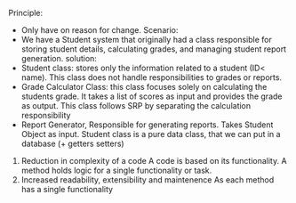 Principle:
- Only have on reason for change.
Scenario:
- We have a Student system that originally had a class responsible for storing student details, calculating grades, and managing student report generation.
solution: 
- Student class: stores only the information related to a student (ID< name). This class does not handle responsibilities to grades or reports.
- Grade Calculator Class: this class focuses solely on calculating the students grade. It takes a list of scores as input and provides the grade as output. This class follows SRP by separating the calculation responsibility
- Report Generator, Responsible for generating reports. Takes Student Object as input.
Student class is a pure data class, that we can put in a database (+ getters setters)

1. Reduction in complexity of a code
	A code is based on its functionality. A method holds logic for a single functionality or task.
2. Increased readability, extensibility and maintenence
	As each method has a single functionality